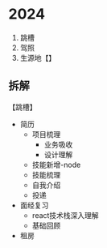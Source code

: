 # 2024

1. 跳槽
2. 驾照
3. 生源地【】

## 拆解

【跳槽】

- 简历
  - 项目梳理
    - 业务吸收
    - 设计理解
  - 技能新增-node
  - 技能梳理
  - 自我介绍
  - 投递
- 面经复习
  - react技术栈深入理解
  - 基础回顾
- 租房